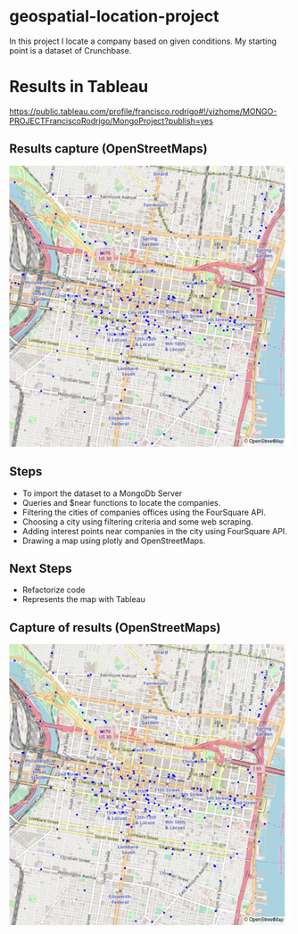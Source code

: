 # geospatial-location-project

In this project I locate a company based on given conditions. My starting point is a dataset of Crunchbase.

# Results in Tableau
https://public.tableau.com/profile/francisco.rodrigo#!/vizhome/MONGO-PROJECTFranciscoRodrigo/MongoProject?publish=yes


## Results capture (OpenStreetMaps)

![Alt text](./outputs/map.png?raw=true "Map")

## Steps
* To import the dataset to a MongoDb Server
* Queries and $near functions to locate the companies.
* Filtering the cities of companies offices using the FourSquare API.
* Choosing a city using filtering criteria and some web scraping.
* Adding interest points near companies in the city using FourSquare API.
* Drawing a map using plotly and OpenStreetMaps.

## Next Steps
* Refactorize code
* Represents the map with Tableau


## Capture of results (OpenStreetMaps)

![Alt text](./outputs/map.png?raw=true "Map")
